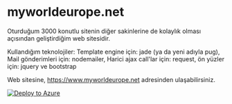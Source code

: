 # myworldeurope.net

Oturduğum 3000 konutlu sitenin diğer sakinlerine de kolaylık olması açısından geliştirdiğim web sitesidir.

Kullandığım teknolojiler:
Template engine için: jade (ya da yeni adıyla pug),
Mail gönderimleri için: nodemailer,
Harici ajax call'lar için: request,
ön yüzler için: jquery ve bootstrap


Web sitesine, https://www.myworldeurope.net adresinden ulaşabilirsiniz.

[![Deploy to Azure](http://azuredeploy.net/deploybutton.png)](https://azuredeploy.net/)
